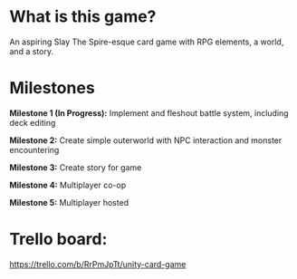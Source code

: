 # What is this game?
An aspiring Slay The Spire-esque card game with RPG elements, a world, and a story.

# Milestones
**Milestone 1 (In Progress):**
Implement and fleshout battle system, including deck editing

**Milestone 2:**
Create simple outerworld with NPC interaction and monster encountering

**Milestone 3:**
Create story for game

**Milestone 4:**
Multiplayer co-op

**Milestone 5:**
Multiplayer hosted

# Trello board:
https://trello.com/b/RrPmJpTt/unity-card-game
